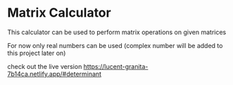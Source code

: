 ﻿# Matrix Calculator

This calculator can be used to perform matrix operations on given matrices

For now only real numbers can be used (complex number will be added to this project later on)

check out the live version https://lucent-granita-7b14ca.netlify.app/#determinant
